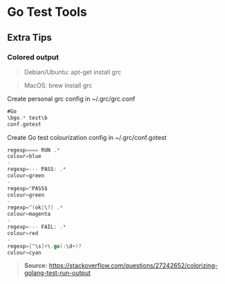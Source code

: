 # Go Test Tools

## Extra Tips

### Colored output

> Debian/Ubuntu: apt-get install grc

> MacOS: brew install grc

Create personal grc config in ~/.grc/grc.conf

```Go
#Go
\bgo.* test\b
conf.gotest
```

Create Go test colourization config in ~/.grc/conf.gotest

```Go
regexp==== RUN .*
colour=blue
-
regexp=--- PASS: .*
colour=green
-
regexp=^PASS$
colour=green
-
regexp=^(ok|\?) .*
colour=magenta
-
regexp=--- FAIL: .*
colour=red
-
regexp=[^\s]+\.go(:\d+)?
colour=cyan
```

> **Source:** https://stackoverflow.com/questions/27242652/colorizing-golang-test-run-output
